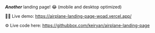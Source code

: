 _**Another**_ landing page! 😂 (mobile and desktop optimized)

🧑‍💻 Live demo: https://airplane-landing-page-woad.vercel.app/

⚙️ Live code here: https://githubbox.com/keiryan/airplane-landing-page
